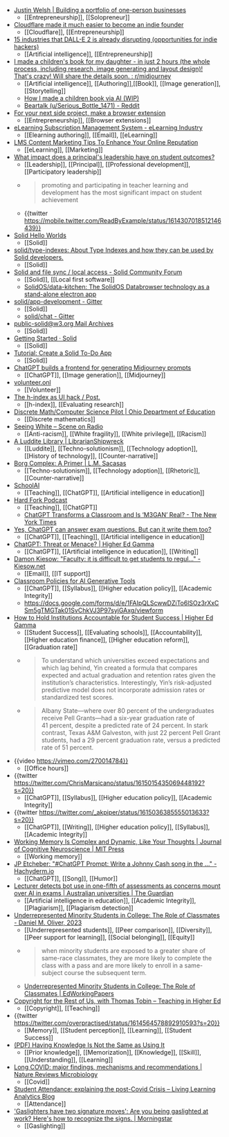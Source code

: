 - [Justin Welsh | Building a portfolio of one-person businesses](https://www.justinwelsh.me/)
	- [[Entrepreneurship]], [[Solopreneur]]
- [Cloudflare made it much easier to become an indie founder](https://www.indiehackers.com/post/cloudflare-made-it-much-easier-to-become-an-indie-founder-16be255f6a)
	- [[Cloudflare]], [[Entrepreneurship]]
- [15 industries that DALL-E 2 is already disrupting (opportunities for indie hackers)](https://www.indiehackers.com/post/15-industries-that-dall-e-2-is-already-disrupting-opportunities-for-indie-hackers-1bc229cebd)
	- [[Artificial intelligence]], [[Entrepreneurship]]
- [I made a children's book for my daughter - in just 2 hours (the whole process, including research, image generating and layout design)! That's crazy! Will share the details soon. : r/midjourney](https://www.reddit.com/r/midjourney/comments/wysjsf/i_made_a_childrens_book_for_my_daughter_in_just_2/)
	- [[Artificial intelligence]], [[Authoring]],[[Book]], [[Image generation]], [[Storytelling]]
	- [How I made a children book via AI (WIP)](https://beartalking.com/ai-children-book)
	- [Beartalk (u/Serious_Bottle_1471) - Reddit](https://www.reddit.com/user/Serious_Bottle_1471/)
- [For your next side project, make a browser extension](https://www.geoffreylitt.com/2023/01/08/for-your-next-side-project-make-a-browser-extension.html)
	- [[Entrepreneurship]], [[Browser extensions]]
- [eLearning Subscription Management System - eLearning Industry](https://elearningindustry.com/elearning-subscription-management-system-much-needed-add-on-to-tech-stack)
	- [[Elearning authoring]], [[Email]], [[eLearning]]
- [LMS Content Marketing Tips To Enhance Your Online Reputation](https://elearningindustry.com/advertise/elearning-marketing-resources/blog/lms-content-marketing-tips-enhance-online-reputation)
	- [[eLearning]], [[Marketing]]
- [What impact does a principal's leadership have on student outcomes?](https://www.winginstitute.org/what-roles-do-principals)
	- [[Leadership]], [[Principal]], [[Professional development]], [[Participatory leadership]]
	- >promoting and participating in teacher learning and development has the most significant impact on student achievement
	- {{twitter https://mobile.twitter.com/ReadByExample/status/1614307018512146439}}
- [Solid Hello Worlds](https://timea.solidcommunity.net/HelloWorld/)
	- [[Solid]]
- [solid/type-indexes: About Type Indexes and how they can be used by Solid developers.](https://github.com/solid/type-indexes)
	- [[Solid]]
- [Solid and file sync / local access - Solid Community Forum](https://forum.solidproject.org/t/solid-and-file-sync-local-access/5959)
	- [[Solid]], [[Local first software]]
	- [SolidOS/data-kitchen: The SolidOS Databrowser technology as a stand-alone electron app](https://github.com/SolidOS/data-kitchen)
- [solid/app-development - Gitter](https://gitter.im/solid/app-development?at=5d273e9458c6811bf98e82e8)
	- [[Solid]]
	- [solid/chat - Gitter](https://gitter.im/solid/chat)
- [public-solid@w3.org Mail Archives](https://lists.w3.org/Archives/Public/public-solid/)
	- [[Solid]]
- [Getting Started · Solid](https://solidproject.org/developers/tutorials/first-app)
	- [[Solid]]
- [Tutorial: Create a Solid To-Do App](https://virginiabalseiro.com/blog/tutorial)
	- [[Solid]]
- [ChatGPT builds a frontend for generating Midjourney prompts](https://www.viorelspinu.com/2022/12/chatgpt-builds-frontend-for-generating.html?m=1)
	- [[ChatGPT]], [[Image generation]], [[Midjourney]]
- [volunteer.onl](https://volunteer.onl/)
	- [[Volunteer]]
- [The h-index as UI hack / Post.](https://post.news/article/2KNv9uat3nL8CF6tIpA7eIpVGOg)
	- [[h-index]], [[Evaluating research]]
- [Discrete Math/Computer Science Pilot | Ohio Department of Education](https://education.ohio.gov/Topics/Learning-in-Ohio/Mathematics/Resources-for-Mathematics/Math-Pathways/Discrete-Math-Computer-Science-Pilot)
	- [[Discrete mathematics]]
- [Seeing White – Scene on Radio](https://www.sceneonradio.org/seeing-white/)
	- [[Anti-racism]], [[White fragility]], [[White privilege]], [[Racism]]
- [A Luddite Library | LibrarianShipwreck](https://librarianshipwreck.wordpress.com/2022/12/21/a-luddite-library/)
	- [[Luddite]], [[Techno-solutionism]], [[Technology adoption]], [[History of technology]], [[Counter-narrative]]
- [Borg Complex: A Primer | L.M. Sacasas](https://thefrailestthing.com/2013/03/01/borg-complex-a-primer/)
	- [[Techno-solutionism]], [[Technology adoption]], [[Rhetoric]], [[Counter-narrative]]
- [SchoolAI](https://www.schoolai.co/)
	- [[Teaching]], [[ChatGPT]], [[Artificial intelligence in education]]
- [Hard Fork Podcast](https://podcasts.google.com/feed/aHR0cHM6Ly9mZWVkcy5zaW1wbGVjYXN0LmNvbS9sMmk5WW5UZA/episode/NzM3YjZhYTEtYmRiOS00MDJiLWE4ODEtYzA2M2IzYjMwZWI2?ep=14)
	- [[Teaching]], [[ChatGPT]]
	- [ChatGPT Transforms a Classroom and Is ‘M3GAN’ Real? - The New York Times](https://www.nytimes.com/2023/01/13/podcasts/hard-fork-chatgpt-teachers-gen-z-cameras-m3gan.html)
- [Yes, ChatGPT can answer exam questions. But can it write them too?](https://www.linkedin.com/pulse/yes-chatgpt-can-answer-exam-questions-write-them-too-justin-shaffer/)
	- [[ChatGPT]], [[Teaching]], [[Artificial intelligence in education]]
- [ChatGPT: Threat or Menace? | Higher Ed Gamma](https://www.insidehighered.com/blogs/higher-ed-gamma/chatgpt-threat-or-menace)
	- [[ChatGPT]], [[Artificial intelligence in education]], [[Writing]]
- [Damon Kiesow: "Faculty: it is difficult to get students to regul…" - Kiesow.net](https://social.kiesow.net/@dkiesow/109700394469131038)
	- [[Email]], [[IT support]]
- [Classroom Policies for AI Generative Tools](https://docs.google.com/document/d/1RMVwzjc1o0Mi8Blw_-JUTcXv02b2WRH86vw7mi16W3U/mobilebasic)
	- [[ChatGPT]], [[Syllabus]], [[Higher education policy]], [[Academic Integrity]]
	- https://docs.google.com/forms/d/e/1FAIpQLScwwDZiTo6lSOz3rXxCSm5gTMGTak01SvChkVJ3P97syjGAxg/viewform
- [How to Hold Institutions Accountable for Student Success | Higher Ed Gamma](https://www.insidehighered.com/blogs/higher-ed-gamma/how-hold-institutions-accountable-student-success)
	- [[Student Success]], [[Evaluating schools]], [[Accountability]], [[Higher education finance]], [[Higher education reform]], [[Graduation rate]]
	- >To understand which universities exceed expectations and which lag behind, Yin created a formula that compares expected and actual graduation and retention rates given the institution’s characteristics. Interestingly, Yin’s risk-adjusted predictive model does not incorporate admission rates or standardized test scores.
	- >Albany State—where over 80 percent of the undergraduates receive Pell Grants—had a six-year graduation rate of 41 percent, despite a predicted rate of 24 percent. In stark contrast, Texas A&M Galveston, with just 22 percent Pell Grant students, had a 29 percent graduation rate, versus a predicted rate of 51 percent.
- {{video https://vimeo.com/270014784}}
	- [[Office hours]]
- {{twitter https://twitter.com/ChrisMarsicano/status/1615015435069448192?s=20}}
	- [[ChatGPT]], [[Syllabus]], [[Higher education policy]], [[Academic Integrity]]
- {{twitter https://twitter.com/_akpiper/status/1615036385555013633?s=20}}
	- [[ChatGPT]], [[Writing]], [[Higher education policy]], [[Syllabus]], [[Academic Integrity]]
- [Working Memory Is Complex and Dynamic, Like Your Thoughts | Journal of Cognitive Neuroscience | MIT Press](https://direct.mit.edu/jocn/article-abstract/35/1/17/113628/Working-Memory-Is-Complex-and-Dynamic-Like-Your?redirectedFrom=fulltext)
	- [[Working memory]]
- [JP Etcheber: "#ChatGPT Prompt: Write a Johnny Cash song in the …" - Hachyderm.io](https://hachyderm.io/@numbertheory/109700602799562513)
	- [[ChatGPT]], [[Song]], [[Humor]]
- [Lecturer detects bot use in one-fifth of assessments as concerns mount over AI in exams | Australian universities | The Guardian](https://www.theguardian.com/australia-news/2023/jan/17/lecturer-detects-bot-use-in-one-fifth-of-assessments-as-concerns-mount-over-ai-in-exams)
	- [[Artificial intelligence in education]], [[Academic Integrity]], [[Plagiarism]], [[Plagiarism detection]]
- [Underrepresented Minority Students in College: The Role of Classmates - Daniel M. Oliver, 2023](https://journals.sagepub.com/doi/abs/10.3102/01623737221143133)
	- [[Underrepresented students]], [[Peer comparison]], [[Diversity]], [[Peer support for learning]], [[Social belonging]], [[Equity]]
	- >when minority students are exposed to a greater share of same-race classmates, they are more likely to complete the class with a pass and are more likely to enroll in a same-subject course the subsequent term.
	- [Underrepresented Minority Students in College: The Role of Classmates | EdWorkingPapers](https://www.edworkingpapers.com/ai22-673)
- [Copyright for the Rest of Us, with Thomas Tobin – Teaching in Higher Ed](https://teachinginhighered.com/podcast/copyright-for-the-rest-of-us/)
	- [[Copyright]], [[Teaching]]
- {{twitter https://twitter.com/overpractised/status/1614564578892910593?s=20}}
	- [[Memory]], [[Student perception]], [[Learning]], [[Student Success]]
- [(PDF) Having Knowledge Is Not the Same as Using It](https://www.researchgate.net/publication/367051515_Having_Knowledge_Is_Not_the_Same_as_Using_It)
	- [[Prior knowledge]], [[Memorization]], [[Knowledge]], [[Skill]], [[Understanding]], [[Learning]]
- [Long COVID: major findings, mechanisms and recommendations | Nature Reviews Microbiology](https://www.nature.com/articles/s41579-022-00846-2)
	- [[Covid]]
- [Student Attendance: explaining the post-Covid Crisis – Living Learning Analytics Blog](https://livinglearninganalytics.blog/2023/01/06/student-attendance-explaining-the-post-covid-crisis/)
	- [[Attendance]]
- ['Gaslighters have two signature moves': Are you being gaslighted at work? Here's how to recognize the signs. | Morningstar](https://www.morningstar.com/news/marketwatch/20230101178/gaslighters-have-two-signature-moves-are-you-being-gaslighted-at-work-heres-how-to-recognize-the-signs)
	- [[Gaslighting]]